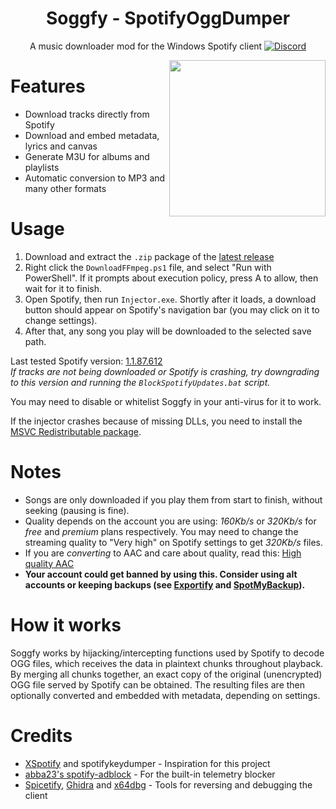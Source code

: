 <div align="center">

# Soggfy - SpotifyOggDumper

A music downloader mod for the Windows Spotify client
[![Discord](https://discord.com/api/guilds/897274718942531594/widget.png)](https://discord.gg/syc9aMDVBf)

<img align="right" src="https://user-images.githubusercontent.com/53208252/147526053-a62850c2-9ee9-471f-83c1-481f2f0dca32.png" width="250" />
</div>

# Features
- Download tracks directly from Spotify
- Download and embed metadata, lyrics and canvas
- Generate M3U for albums and playlists
- Automatic conversion to MP3 and many other formats

# Usage
1. Download and extract the `.zip` package of the [latest release](https://github.com/Rafiuth/Soggfy/releases/latest)
2. Right click the `DownloadFFmpeg.ps1` file, and select "Run with PowerShell". If it prompts about execution policy, press A to allow, then wait for it to finish.
3. Open Spotify, then run `Injector.exe`. Shortly after it loads, a download button should appear on Spotify's navigation bar (you may click on it to change settings).
4. After that, any song you play will be downloaded to the selected save path.

Last tested Spotify version: [1.1.87.612](https://upgrade.scdn.co/upgrade/client/win32-x86/spotify_installer-1.1.87.612.gf8d110e2-19.exe)  
_If tracks are not being downloaded or Spotify is crashing, try downgrading to this version and running the `BlockSpotifyUpdates.bat` script._

You may need to disable or whitelist Soggfy in your anti-virus for it to work.

If the injector crashes because of missing DLLs, you need to install the [MSVC Redistributable package](https://aka.ms/vs/17/release/vc_redist.x86.exe).

# Notes
- Songs are only downloaded if you play them from start to finish, without seeking (pausing is fine).
- Quality depends on the account you are using: _160Kb/s_ or _320Kb/s_ for _free_ and _premium_ plans respectively. You may need to change the streaming quality to "Very high" on Spotify settings to get _320Kb/s_ files.
- If you are _converting_ to AAC and care about quality, read this: [High quality AAC](/USAGE.md#high-quality-aac)
- **Your account could get banned by using this. Consider using alt accounts or keeping backups (see [Exportify](https://github.com/watsonbox/exportify) and [SpotMyBackup](http://www.spotmybackup.com)).**

# How it works
Soggfy works by hijacking/intercepting functions used by Spotify to decode OGG files, which receives the data in plaintext chunks throughout playback.
By merging all chunks together, an exact copy of the original (unenc​‌r​‌y​‌pted) OGG file served by Spotify can be obtained.
The resulting files are then optionally converted and embedded with metadata, depending on settings.

# Credits
- [XSpotify](https://web.archive.org/web/20200303145624/https://github.com/meik97/XSpotify) and spotifykeydumper - Inspiration for this project
- [abba23's spotify-adblock](https://github.com/abba23/spotify-adblock) - For the built-in telemetry blocker
- [Spicetify](https://github.com/khanhas/spicetify-cli), [Ghidra](https://ghidra-sre.org/) and [x64dbg](https://x64dbg.com/) - Tools for reversing and debugging the client
